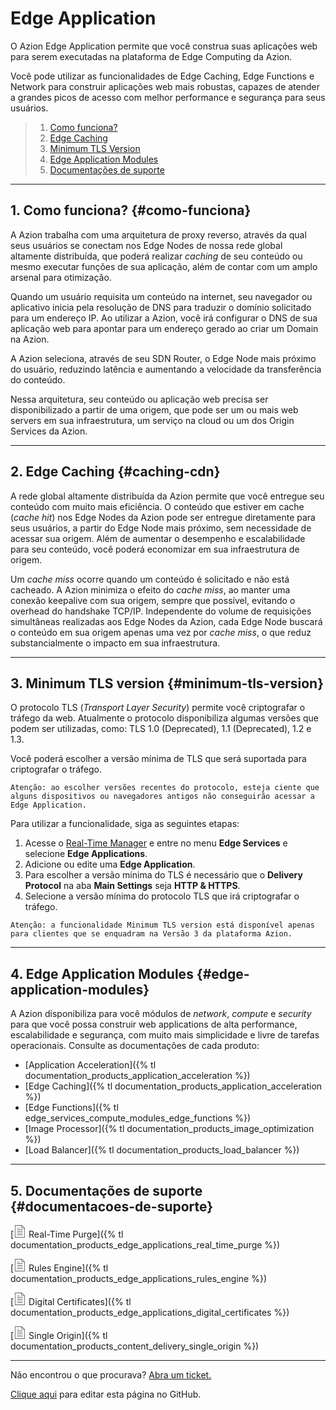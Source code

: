 # Edge **Application**

O Azion Edge Application permite que você construa suas aplicações web para serem executadas na plataforma de Edge Computing da Azion.

Você pode utilizar as funcionalidades de Edge Caching, Edge Functions e Network para construir aplicações web mais robustas, capazes de atender a grandes picos de acesso com melhor performance e segurança para seus usuários.

> 1. [Como funciona?](#como-funciona)
> 2. [Edge Caching](#caching-cdn)
> 3. [Minimum TLS Version](#minimum-tls-version)
> 3. [Edge Application Modules](#edge-application-modules)
> 4. [Documentações de suporte](#documentacoes-de-suporte)

---

## 1. Como funciona? {#como-funciona}

A Azion trabalha com uma arquitetura de proxy reverso, através da qual seus usuários se conectam nos Edge Nodes de nossa rede global altamente distribuída, que poderá realizar _caching_ de seu conteúdo ou mesmo executar funções de sua aplicação, além de contar com um amplo arsenal para otimização.

Quando um usuário requisita um conteúdo na internet, seu navegador ou aplicativo inicia pela resolução de DNS para traduzir o domínio solicitado para um endereço IP. Ao utilizar a Azion, você irá configurar o DNS de sua aplicação web para apontar para um endereço gerado ao criar um Domain na Azion.

A Azion seleciona, através de seu SDN Router, o Edge Node mais próximo do usuário, reduzindo latência e aumentando a velocidade da transferência do conteúdo.

Nessa arquitetura, seu conteúdo ou aplicação web precisa ser disponibilizado a partir de uma origem, que pode ser um ou mais web servers em sua infraestrutura, um serviço na cloud ou um dos Origin Services da Azion.

---

## 2. Edge Caching {#caching-cdn}

A rede global altamente distribuída da Azion permite que você entregue seu conteúdo com muito mais eficiência. O conteúdo que estiver em cache (_cache hit_) nos Edge Nodes da Azion pode ser entregue diretamente para seus usuários, a partir do Edge Node mais próximo, sem necessidade de acessar sua origem. Além de aumentar o desempenho e escalabilidade para seu conteúdo, você poderá economizar em sua infraestrutura de origem.

Um _cache miss_ ocorre quando um conteúdo é solicitado e não está cacheado. A Azion minimiza o efeito do _cache miss_, ao manter uma conexão keepalive com sua origem, sempre que possível, evitando o overhead do handshake TCP/IP. Independente do volume de requisições simultâneas realizadas aos Edge Nodes da Azion, cada Edge Node buscará o conteúdo em sua origem apenas uma vez por _cache miss_, o que reduz substancialmente o impacto em sua infraestrutura.

---

## 3. Minimum TLS version {#minimum-tls-version}

O protocolo TLS (_Transport Layer Security_) permite você criptografar o tráfego da web. Atualmente o protocolo disponibiliza algumas versões que podem ser utilizadas, como: TLS 1.0 (Deprecated), 1.1 (Deprecated), 1.2 e 1.3.

Você poderá escolher a versão mínima de TLS que será suportada para criptografar o tráfego.

~~~
Atenção: ao escolher versões recentes do protocolo, esteja ciente que alguns dispositivos ou navegadores antigos não conseguirão acessar a Edge Application.
~~~

Para utilizar a funcionalidade, siga as seguintes etapas:

1. Acesse o [Real-Time Manager](https://manager.azion.com/) e entre no menu **Edge Services** e selecione **Edge Applications**.
2. Adicione ou edite uma **Edge Application**.
3. Para escolher a versão mínima do TLS é necessário que o **Delivery Protocol** na aba **Main Settings** seja **HTTP & HTTPS**.
4. Selecione a versão mínima do protocolo TLS que irá criptografar o tráfego.

~~~
Atenção: a funcionalidade Minimum TLS version está disponível apenas para clientes que se enquadram na Versão 3 da plataforma Azion.
~~~


---

## 4. Edge Application Modules {#edge-application-modules}

A Azion disponibiliza para você módulos de _network_, _compute_ e _security_ para que você possa construir web applications de alta performance, escalabilidade e segurança, com muito mais simplicidade e livre de tarefas operacionais. Consulte as documentações de cada produto:

*   [Application Acceleration]({% tl documentation_products_application_acceleration %})
*   [Edge Caching]({% tl documentation_products_application_acceleration %})
*   [Edge Functions]({% tl edge_services_compute_modules_edge_functions %})
*   [Image Processor]({% tl documentation_products_image_optimization %})
*   [Load Balancer]({% tl documentation_products_load_balancer %})

---

## 5. Documentações de suporte {#documentacoes-de-suporte}

[<svg width="20" xmlns="http://www.w3.org/2000/svg" class="icon icon-list" viewBox="0 0 60 60"><g stroke="#333" fill="#333" stroke-width="0"><g stroke="none"><path d="M42.5 22h-25a1 1 0 1 0 0 2h25a1 1 0 1 0 0-2zm-25-6h10a1 1 0 1 0 0-2h-10a1 1 0 1 0 0 2zm25 14h-25a1 1 0 1 0 0 2h25a1 1 0 1 0 0-2zm0 8h-25a1 1 0 1 0 0 2h25a1 1 0 1 0 0-2zm0 8h-25a1 1 0 1 0 0 2h25a1 1 0 1 0 0-2z"/><path d="M38.914 0H6.5v60h47V14.586L38.914 0zm.586 3.414L50.086 14H39.5V3.414zM8.5 58V2h29v14h14v42h-43z"/></g></g></svg> Real-Time Purge]({% tl documentation_products_edge_applications_real_time_purge %})

[<svg width="20" xmlns="http://www.w3.org/2000/svg" class="icon icon-list" viewBox="0 0 60 60"><g stroke="#333" fill="#333" stroke-width="0"><g stroke="none"><path d="M42.5 22h-25a1 1 0 1 0 0 2h25a1 1 0 1 0 0-2zm-25-6h10a1 1 0 1 0 0-2h-10a1 1 0 1 0 0 2zm25 14h-25a1 1 0 1 0 0 2h25a1 1 0 1 0 0-2zm0 8h-25a1 1 0 1 0 0 2h25a1 1 0 1 0 0-2zm0 8h-25a1 1 0 1 0 0 2h25a1 1 0 1 0 0-2z"/><path d="M38.914 0H6.5v60h47V14.586L38.914 0zm.586 3.414L50.086 14H39.5V3.414zM8.5 58V2h29v14h14v42h-43z"/></g></g></svg> Rules Engine]({% tl documentation_products_edge_applications_rules_engine %})

[<svg width="20" xmlns="http://www.w3.org/2000/svg" class="icon icon-list" viewBox="0 0 60 60"><g stroke="#333" fill="#333" stroke-width="0"><g stroke="none"><path d="M42.5 22h-25a1 1 0 1 0 0 2h25a1 1 0 1 0 0-2zm-25-6h10a1 1 0 1 0 0-2h-10a1 1 0 1 0 0 2zm25 14h-25a1 1 0 1 0 0 2h25a1 1 0 1 0 0-2zm0 8h-25a1 1 0 1 0 0 2h25a1 1 0 1 0 0-2zm0 8h-25a1 1 0 1 0 0 2h25a1 1 0 1 0 0-2z"/><path d="M38.914 0H6.5v60h47V14.586L38.914 0zm.586 3.414L50.086 14H39.5V3.414zM8.5 58V2h29v14h14v42h-43z"/></g></g></svg> Digital Certificates]({% tl documentation_products_edge_applications_digital_certificates %})

[<svg width="20" xmlns="http://www.w3.org/2000/svg" class="icon icon-list" viewBox="0 0 60 60"><g stroke="#333" fill="#333" stroke-width="0"><g stroke="none"><path d="M42.5 22h-25a1 1 0 1 0 0 2h25a1 1 0 1 0 0-2zm-25-6h10a1 1 0 1 0 0-2h-10a1 1 0 1 0 0 2zm25 14h-25a1 1 0 1 0 0 2h25a1 1 0 1 0 0-2zm0 8h-25a1 1 0 1 0 0 2h25a1 1 0 1 0 0-2zm0 8h-25a1 1 0 1 0 0 2h25a1 1 0 1 0 0-2z"/><path d="M38.914 0H6.5v60h47V14.586L38.914 0zm.586 3.414L50.086 14H39.5V3.414zM8.5 58V2h29v14h14v42h-43z"/></g></g></svg> Single Origin]({% tl documentation_products_content_delivery_single_origin %})

---

Não encontrou o que procurava? [Abra um ticket.](https://tickets.azion.com/)

[Clique aqui](#) para editar esta página no GitHub.